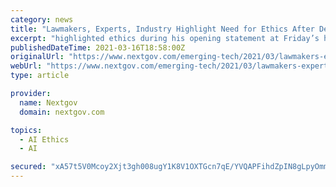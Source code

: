 ```yaml
---
category: news
title: "Lawmakers, Experts, Industry Highlight Need for Ethics After Defense Commission Releases Final AI Report"
excerpt: "highlighted ethics during his opening statement at Friday’s hearing. “Above all, the commission has crucial recommendations related to building and deploying AI in an ethical manner that is respectful of human rights,” Langevin said at the hearing ..."
publishedDateTime: 2021-03-16T18:58:00Z
originalUrl: "https://www.nextgov.com/emerging-tech/2021/03/lawmakers-experts-industry-highlight-need-ethics-after-defense-commission-releases-final-ai-report/172704/"
webUrl: "https://www.nextgov.com/emerging-tech/2021/03/lawmakers-experts-industry-highlight-need-ethics-after-defense-commission-releases-final-ai-report/172704/"
type: article

provider:
  name: Nextgov
  domain: nextgov.com

topics:
  - AI Ethics
  - AI

secured: "xA57t5V0Mcoy2Xjt3gh008ugY1K8V1OXTGcn7qE/YVQAPFihdZpIN8gLpyOmmELJK2f7DR0f1PWnhk//Xl4PVundKrTBD4IEUzRX2Lhk9AAaAqNkpptMjipg58938vHboczq7Va37WWAE47SQzcO3m6Q53AiW073dfDWLj9VSc2bTemE/kuQ3x/yo2quUr42lSEog5TLBetTXUd20payyDI6lhpz47/C+D0QYSEaWzWOKtk1sVIc9C4PyZ73rR/AEGonNnymz3YaQOuf3A57SUhziaQnHmEFeU9l4Y/OPJNfKQrofVewGWs4sZIwTHi869EIcQXhfnV034xouCEZCF68EVqsC8oZyfTr/6s7Juc=;AUWCXNamqfFhcBqt59CcyQ=="
---
```


